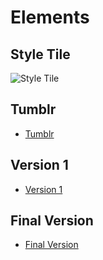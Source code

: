 # Elements

## Style Tile

![](http://scott-mcnab.github.io/IXD303/A4.png "Style Tile")

## Tumblr

* [Tumblr](https://www.tumblr.com/blog/scottmcn)

## Version 1

* [Version 1](http://scott-mcnab.github.io/IXD303/periodic/index.html)


## Final Version

* [Final Version](http://elements.scottmcnab.design/)

